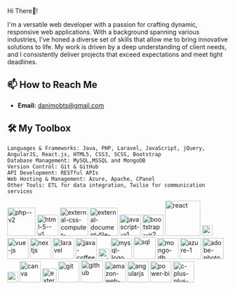 Hi There👋!    

I'm a versatile web developer with a passion for crafting dynamic, responsive web applications. With a background spanning various industries, I've honed a diverse set of skills that allow me to bring innovative solutions to life. My work is driven by a deep understanding of client needs, and I consistently deliver projects that exceed expectations and meet tight deadlines.  
## 📫 How to Reach Me

- **Email:** [danimobts@gmail.com](mailto:danimobts@gmail.com)

## 🛠️ My Toolbox  
    Languages & Frameworks: Java, PHP, Laravel, JavaScript, jQuery, AngularJS, React.js, HTML5, CSS3, SCSS, Bootstrap  
    Database Management: MySQL,MSSQL and MongoDB  
    Version Control: Git & GitHub  
    API Development: RESTful APIs  
    Web Hosting & Management: Azure, Apache, CPanel  
    Other Tools: ETL for data integration, Twilio for communication services  
    

 <img width="64" height="64" src="https://img.icons8.com/nolan/64/php--v2.png" alt="php--v2"/>  <img width="48" height="48" src="https://img.icons8.com/color/48/html-5--v1.png" alt="html-5--v1"/>
                                    <img width="64" height="64" src="https://img.icons8.com/external-flaticons-lineal-color-flat-icons/64/external-css-computer-science-flaticons-lineal-color-flat-icons.png" alt="external-css-computer-science-flaticons-lineal-color-flat-icons"/>
                              <img width="64" height="64" src="https://img.icons8.com/external-creatype-filed-outline-colourcreatype/64/external-document-file-extension-web-format-file-creatype-filed-outline-colourcreatype-8.png" alt="external-document-file-extension-web-format-file-creatype-filed-outline-colourcreatype-8"/>
                                <img width="48" height="48" src="https://img.icons8.com/color/48/javascript--v1.png" alt="javascript--v1"/>
                                <img width="48" height="48" src="https://img.icons8.com/color/48/bootstrap--v2.png" alt="bootstrap--v2"/>
                                <img width="80" height="80" src="https://img.icons8.com/dotty/80/react.png" alt="react"/>
                                <img width="24" height="24" src="https://img.icons8.com/external-tal-revivo-color-tal-revivo/24/external-jquery-is-a-javascript-library-designed-to-simplify-html-logo-color-tal-revivo.png" alt="external-jquery-is-a-javascript-library-designed-to-simplify-html-logo-color-tal-revivo"/>
                                <img width="48" height="48" src="https://img.icons8.com/color/48/vue-js.png" alt="vue-js"/>
                                <img width="48" height="48" src="https://img.icons8.com/color/48/nextjs.png" alt="nextjs"/>
                                <img width="48" height="48" src="https://img.icons8.com/fluency/48/laravel.png" alt="laravel"/>
                                <img width="48" height="48" src="https://img.icons8.com/fluency/48/java-coffee-cup-logo.png" alt="java-coffee-cup-logo"/>
                                <img width="24" height="24" src="https://img.icons8.com/material-outlined/24/api-settings.png" alt="api-settings"/>
                                <img width="48" height="48" src="https://img.icons8.com/color/48/mysql-logo.png" alt="mysql-logo"/>
                                <img width="50" height="50" src="https://img.icons8.com/ios/50/sql.png" alt="sql"/>
                                <img width="48" height="48" src="https://img.icons8.com/color/48/mongo-db.png" alt="mongo-db"/>
                                <img width="48" height="48" src="https://img.icons8.com/fluency/48/azure-1.png" alt="azure-1"/>
                                <img width="48" height="48" src="https://img.icons8.com/fluency/48/adobe-photoshop.png" alt="adobe-photoshop"/>
                                <img width="24" height="24" src="https://img.icons8.com/external-tal-revivo-shadow-tal-revivo/24/external-figma-a-better-way-to-design-and-gather-feedback-all-in-one-place-logo-shadow-tal-revivo.png" alt="external-figma-a-better-way-to-design-and-gather-feedback-all-in-one-place-logo-shadow-tal-revivo"/>
                                <img width="48" height="48" src="https://img.icons8.com/fluency/48/canva.png" alt="canva"/>
                                <img width="32" height="32" src="https://img.icons8.com/external-outline-black-m-oki-orlando/32/external-etl-data-engineering-outline-outline-black-m-oki-orlando.png" alt="external-etl-data-engineering-outline-outline-black-m-oki-orlando"/>
                                <img width="48" height="48" src="https://img.icons8.com/color/48/git.png" alt="git"/>
                                <img width="50" height="50" src="https://img.icons8.com/ios-filled/50/github.png" alt="github"/>
                                <img width="48" height="48" src="https://img.icons8.com/color/48/amazon-web-services.png" alt="amazon-web-services"/>
                                <img width="48" height="48" src="https://img.icons8.com/color/48/angularjs.png" alt="angularjs"/>
                                <img width="48" height="48" src="https://img.icons8.com/color/48/power-bi.png" alt="power-bi"/>
                                <img width="48" height="48" src="https://img.icons8.com/fluency/48/c-plus-plus-logo.png" alt="c-plus-plus-logo"/>

